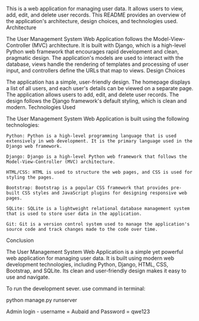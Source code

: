 This is a web application for managing user data. It allows users to view, add, edit, and delete user records. This README provides an overview of the application's architecture, design choices, and technologies used.
Architecture

The User Management System Web Application follows the Model-View-Controller (MVC) architecture. It is built with Django, which is a high-level Python web framework that encourages rapid development and clean, pragmatic design. The application's models are used to interact with the database, views handle the rendering of templates and processing of user input, and controllers define the URLs that map to views.
Design Choices

The application has a simple, user-friendly design. The homepage displays a list of all users, and each user's details can be viewed on a separate page. The application allows users to add, edit, and delete user records. The design follows the Django framework's default styling, which is clean and modern.
Technologies Used

The User Management System Web Application is built using the following technologies:

    Python: Python is a high-level programming language that is used extensively in web development. It is the primary language used in the Django web framework.

    Django: Django is a high-level Python web framework that follows the Model-View-Controller (MVC) architecture.

    HTML/CSS: HTML is used to structure the web pages, and CSS is used for styling the pages.

    Bootstrap: Bootstrap is a popular CSS framework that provides pre-built CSS styles and JavaScript plugins for designing responsive web pages.

    SQLite: SQLite is a lightweight relational database management system that is used to store user data in the application.

    Git: Git is a version control system used to manage the application's source code and track changes made to the code over time.

Conclusion

The User Management System Web Application is a simple yet powerful web application for managing user data. It is built using modern web development technologies, including Python, Django, HTML, CSS, Bootstrap, and SQLite. Its clean and user-friendly design makes it easy to use and navigate.

To run the development sever. use command in terminal: 

python manage.py runserver

Admin login - username = Aubaid and Password = qwe123
